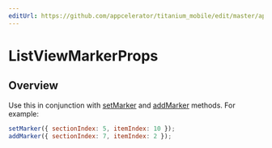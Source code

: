 ```yaml
---
editUrl: https://github.com/appcelerator/titanium_mobile/edit/master/apidoc/Titanium/UI/ListView.yml
---
```

# ListViewMarkerProps

<TypeHeader/>

## Overview

Use this in conjunction with [setMarker](Titanium.UI.ListView.setMarker) and [addMarker](Titanium.UI.ListView.addMarker) methods. For example:

``` js
setMarker({ sectionIndex: 5, itemIndex: 10 });
addMarker({ sectionIndex: 7, itemIndex: 2 });
```

<ApiDocs/>
